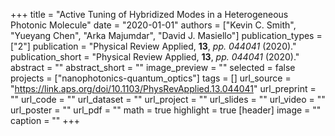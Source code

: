 +++
title = "Active Tuning of Hybridized Modes in a Heterogeneous Photonic Molecule"
date = "2020-01-01"
authors = ["Kevin C. Smith", "Yueyang Chen", "Arka Majumdar", "David J. Masiello"]
publication_types = ["2"]
publication = "Physical Review Applied, **13**, _pp. 044041_ (2020)."
publication_short = "Physical Review Applied, **13**, _pp. 044041_ (2020)."
abstract = ""
abstract_short = ""
image_preview = ""
selected = false
projects = ["nanophotonics-quantum_optics"]
tags = []
url_source = "https://link.aps.org/doi/10.1103/PhysRevApplied.13.044041"
url_preprint = ""
url_code = ""
url_dataset = ""
url_project = ""
url_slides = ""
url_video = ""
url_poster = ""
url_pdf = ""
math = true
highlight = true
[header]
image = ""
caption = ""
+++
